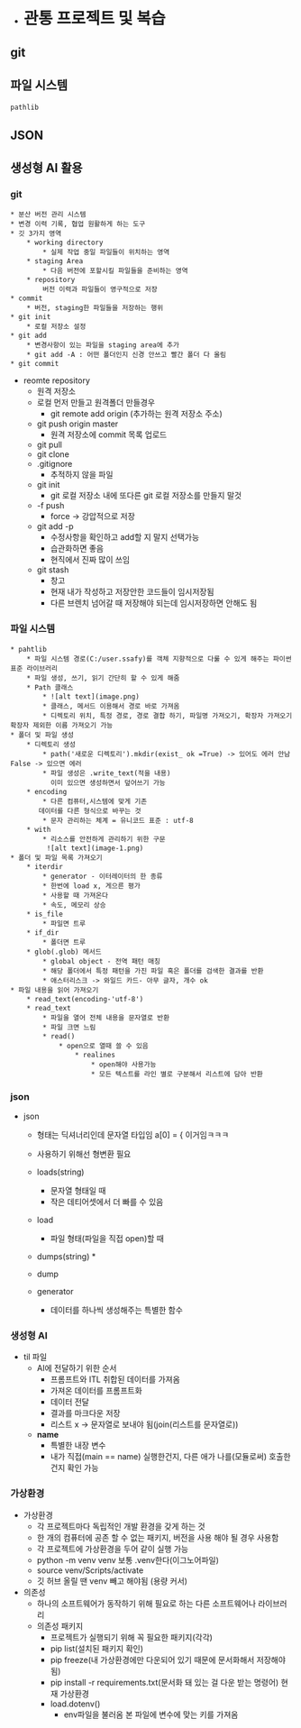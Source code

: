 - # 관통 프로젝트 및 복습

## git
## 파일 시스템
    pathlib
## JSON
## 생성형 AI 활용

### git
    * 분산 버전 관리 시스템
    * 변경 이력 기록, 협업 원활하게 하는 도구
    * 깃 3가지 영역
        * working directory
            * 실제 작업 중일 파일들이 위치하는 영역
        * staging Area
            * 다음 버전에 포할시킬 파일들을 준비하는 영역
        * repository
            버전 이력과 파일들이 영구적으로 저장
    * commit
        * 버전, staging한 파일들을 저장하는 행위
    * git init
        * 로컬 저장소 설정
    * git add
        * 변경사항이 있는 파일을 staging area에 추가
        * git add -A : 어떤 폴더인지 신경 안쓰고 빨간 폴더 다 올림
    * git commit
- reomte repository
    * 원격 저장소
    * 로컬 먼저 만들고 원격폴더 만들경우
        * git remote add origin (추가하는 원격 저장소 주소)
    * git push origin master
        * 원격 저장소에 commit 목록 업로드
    * git pull
    * git clone
    * .gitignore
        * 추적하지 않을 파일
    * git init
        * git 로컬 저장소 내에 또다른 git 로컬 저장소를 만들지 말것
    * -f push
        * force -> 강압적으로 저장
    * git add -p
        * 수정사항을 확인하고 add할 지 말지 선택가능
        * 습관화하면 좋음
        * 현직에서 진짜 많이 쓰임
    * git stash
        * 창고
        * 현재 내가 작성하고 저장안한 코드들이 임시저장됨
        * 다른 브렌치 넘어갈 때 저장해야 되는데 임시저장하면 안해도 됨

### 파일 시스템
    * pahtlib
        * 파일 시스템 경로(C:/user.ssafy)를 객체 지향적으로 다룰 수 있게 해주는 파이썬 표준 라이브러리
        * 파일 생성, 쓰기, 읽기 간단히 할 수 있게 해줌
        * Path 클래스
            * ![alt text](image.png)
            * 클래스, 메서드 이용해서 경로 바로 가져옴
            * 디렉토리 위치, 특정 경로, 경로 결합 하기, 파일명 가져오기, 확장자 가져오기 확장자 제외한 이름 가져오기 가능
    * 폴더 및 파일 생성
        * 디렉토리 생성
            * path('새로운 디렉토리').mkdir(exist_ ok =True) -> 있어도 에러 안남 False -> 있으면 에러
            * 파일 생성은 .write_text(적을 내용)
              이미 있으면 생성하면서 덮어쓰기 가능
        * encoding
            * 다른 컴퓨터,시스템에 맞게 기존 
           데이터를 다른 형식으로 바꾸는 것
            * 문자 관리하는 체계 = 유니코드 표준 : utf-8
        * with
            * 리소스를 안전하게 관리하기 위한 구문
             ![alt text](image-1.png)
    * 폴더 및 파일 목록 가져오기
        * iterdir
            * generator - 이터레이터의 한 종류
            * 한번에 load x, 게으른 평가
            * 사용할 때 가져온다
            * 속도, 메모리 상승
        * is_file
            * 파일면 트루
        * if_dir
            * 폴더면 트루
        * glob(.glob) 메서드
            * global object - 전역 패턴 매칭
            * 해당 폴더에서 특정 패턴을 가진 파일 혹은 폴더를 검색한 결과를 반환
            * 애스터리스크 -> 와일드 카드- 아무 글자, 개수 ok
    * 파일 내용을 읽어 가져오기
        * read_text(encoding-'utf-8')
        * read_text
            * 파일을 열어 전체 내용을 문자열로 반환
            * 파일 크면 느림
            * read()
                * open으로 열때 쓸 수 있음
                    * realines
                        * open해야 사용가능
                        * 모든 텍스트를 라인 별로 구분해서 리스트에 담아 반환
### json
- json
    * 형태는 딕셔너리인데 문자열 타입임 a[0] = { 이거임ㅋㅋㅋ
    * 사용하기 위해선 형변환 필요
    * loads(string)
        * 문자열 형태일 때
        * 작은 데티어셋에서 더 빠를 수 있음
    * load
        * 파일 형태(파일을 직접 open)할 때
    * dumps(string)
        * 
    * dump

    * generator
        * 데이터를 하나씩 생성해주는 특별한 함수
### 생성형 AI
- til 파일
    * AI에 전달하기 위한 순서
        * 프롬프트와 ITL 취합된 데이터를 가져옴
        * 가져온 데이터를 프롬프트화
        * 데이터 전달
        * 결과를 마크다운 저장
        * 리스트 x -> 문자열로 보내야 됨(join(리스트를 문자열로))
    * __name__
        * 특별한 내장 변수
        * 내가 직접(main == name) 실행한건지, 다른 애가 나를(모듈로써) 호출한건지 확인 가능

### 가상환경
- 가상환경
    * 각 프로젝트마다 독립적인 개발 환경을 갖게 하는 것
    * 한 개의 컴퓨터에 공존 할 수 없는 패키지, 버전을 사용 해야 될 경우 사용함
    * 각 프로젝트에 가상환경을 두어 같이 실행 가능
    * python -m venv venv 보통 .venv한다(이그노어파일)
    * source venv/Scripts/activate
    * 깃 허브 올릴 땐 venv 빼고 해야됨 (용량 커서)
- 의존성    
    * 하나의 소프트웨어가 동작하기 위해 필요로 하는 다른 소프트웨어나 라이브러리
    * 의존성 패키지
        * 프로젝트가 실행되기 위해 꼭 필요한 패키지(각각)
        * pip list(설치된 패키지 확인)
        * pip freeze(내 가상환경에만 다운되어 있기 때문에 문서화해서 저장해야됨)
        * pip install -r requirements.txt(문서화 돼 있는 걸 다운 받는 명령어)
            현재 가상환경
        * load.dotenv()
            * env파일을 불러옴 본 파일에 변수에 맞는 키를 가져옴
